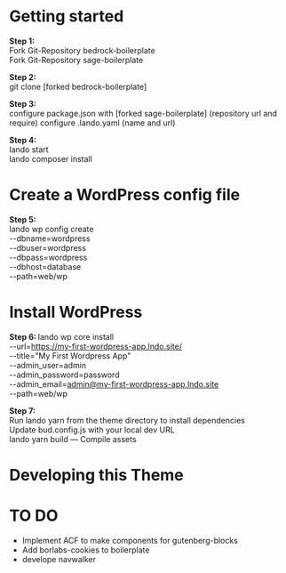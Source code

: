 # Getting started

<strong>Step 1: </strong></br>
Fork Git-Repository bedrock-boilerplate</br>
Fork Git-Repository sage-boilerplate

<strong>Step 2: </strong></br>
git clone [forked bedrock-boilerplate]

<strong>Step 3: </strong></br>
configure package.json with [forked sage-boilerplate] (repository url and require)
configure .lando.yaml (name and url)

<strong>Step 4: </strong></br>
lando start</br>
lando composer install


# Create a WordPress config file
<strong>Step 5: </strong></br>
lando wp config create \
  --dbname=wordpress \
  --dbuser=wordpress \
  --dbpass=wordpress \
  --dbhost=database \
  --path=web/wp

# Install WordPress
<strong>Step 6: </strong>
lando wp core install \
  --url=https://my-first-wordpress-app.lndo.site/ \
  --title="My First Wordpress App" \
  --admin_user=admin \
  --admin_password=password \
  --admin_email=admin@my-first-wordpress-app.lndo.site \
  --path=web/wp

<strong>Step 7: </strong></br>
Run lando yarn from the theme directory to install dependencies</br>
Update bud.config.js with your local dev URL</br>
lando yarn build — Compile assets

# Developing this Theme

# TO DO

- Implement ACF to make components for gutenberg-blocks
- Add borlabs-cookies to boilerplate
- develope navwalker

